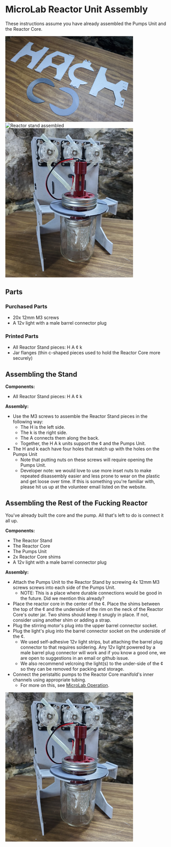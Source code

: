 # MicroLab Reactor Unit Assembly

These instructions assume you have already assembled the Pumps Unit and the Reactor Core.

<IMG ALT="Reactor stand parts" SRC="./media/reactor-unit/reactor-stand-parts.jpg" WIDTH="400"/>
<IMG ALT="Reactor stand assembled" SRC="./media/reactor-unit/reactor-stand-assembled.jpg" WIDTH="400"/>
<IMG ALT="Reactor unit fully assembled" SRC="./media/reactor-unit/reactor-unit-assembled.jpg" WIDTH="400" />

## Parts

### Purchased Parts

- 20x 12mm M3 screws
- A 12v light with a male barrel connector plug

### Printed Parts

- All Reactor Stand pieces: H A ¢ k 
- Jar flanges (thin c-shaped pieces used to hold the Reactor Core more securely)

## Assembling the Stand

**Components:**

- All Reactor Stand pieces: H A ¢ k 

**Assembly:**

- Use the M3 screws to assemble the Reactor Stand pieces in the following way:
  - The H is the left side.
  - The k is the right side.
  - The A connects them along the back. 
  - Together, the H A k units support the ¢ and the Pumps Unit.
- The H and k each have four holes that match up with the holes on the Pumps Unit
  - Note that putting nuts on these screws will require opening the Pumps Unit.
  - Developer note: we would love to use more inset nuts to make repeated disassembly easier and less prone to wear on the plastic and get loose over time. If this is something you're familiar with, please hit us up at the volunteer email listed on the website.

## Assembling the Rest of the Fucking Reactor

You've already built the core and the pump. All that's left to do is connect it all up.

**Components:**

- The Reactor Stand
- The Reactor Core
- The Pumps Unit
- 2x Reactor Core shims
- A 12v light with a male barrel connector plug

**Assembly:**

- Attach the Pumps Unit to the Reactor Stand by screwing 4x 12mm M3 screws screws into each side of the Pumps Unit.
  - NOTE: This is a place where durable connections would be good in the future. Did we mention this already?
- Place the reactor core in the center of the ¢. Place the shims between the top of the ¢ and the underside of the rim on the neck of the Reactor Core's outer jar. Two shims should keep it snugly in place. If not, consider using another shim or adding a strap.
- Plug the stirring motor's plug into the upper barrel connector socket.
- Plug the light's plug into the barrel connector socket on the underside of the ¢.
  - We used self-adhesive 12v light strips, but attaching the barrel plug connector to that requires soldering. Any 12v light powered by a male barrel plug connector will work and if you know a good one, we are open to suggestions in an email or github issue.
  - We also recommend velcroing the light(s) to the under-side of the ¢ so they can be removed for packing and storage.
- Connect the peristaltic pumps to the Reactor Core manifold's inner channels using appropriate tubing.
  - For more on this, see [MicroLab Operation](/docs/operation.md).

<IMG ALT="Reactor unit fully assembled" SRC="./media/reactor-unit/reactor-unit-assembled.jpg" WIDTH="400" />
